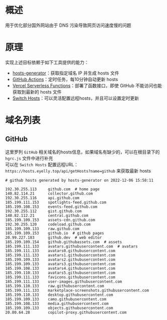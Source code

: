 
# 概述
用于优化部分国外网站由于 DNS 污染导致网页访问速度慢的问题
# 原理
实现上述目标依赖于如下工具提供的能力：
* [hosts-generator](https://github.com/eyelly-wu/hosts-generator)：获取指定域名 IP 并生成 hosts 文件
* [GitHub Actions](https://github.com/features/actions)：定时任务，每10分钟自动更新 hosts
* [Vercel Serverless Functions](https://vercel.com/docs/concepts/functions/serverless-functions)：部署了函数接口，即使 GitHub 不能访问也能获取到最新的 hosts 文件
* [Switch Hosts](https://swh.app/zh)：可以灵活配置远程hosts，并且可以设置定时更新

# 域名列表

## GitHub
这里罗列 `GitHub` 相关域名的hosts信息，如果域名有缺少的，可以在根目录下的 `hgrc.js` 文件中进行补充<br />可以在 `Switch Hosts` 配置远程URL：`https://hosts.eyelly.top/api/getHosts?name=github` 来获取最新 hosts
```text
# github hosts generated by hosts-generator on 2022-12-06 15:58:11

192.30.255.113     github.com  # home page
140.82.114.21      collector.github.com  
192.30.255.116     api.github.com  
185.199.111.153    spotlights-feed.github.com  
185.199.108.153    events-feed.github.com  
192.30.255.112     gist.github.com  
140.82.112.21      central.github.com  
185.199.109.153    assets-cdn.github.com  
192.30.255.120     codeload.github.com  
185.199.109.133    raw.github.com  
185.199.109.153    github.io  # github pages
20.99.227.183      github.dev  # web editor
185.199.109.154    github.githubassets.com  # assets
185.199.111.133    avatars.githubusercontent.com  # avatars
185.199.111.133    avatars0.githubusercontent.com  
185.199.111.133    avatars1.githubusercontent.com  
185.199.109.133    avatars2.githubusercontent.com  
185.199.109.133    avatars3.githubusercontent.com  
185.199.108.133    avatars4.githubusercontent.com  
185.199.110.133    avatars5.githubusercontent.com  
185.199.111.133    favicons.githubusercontent.com  
185.199.111.133    user-images.githubusercontent.com  
185.199.110.133    raw.githubusercontent.com  
185.199.111.133    marketplace-screenshots.githubusercontent.com  
185.199.110.133    desktop.githubusercontent.com  
185.199.109.133    camo.githubusercontent.com  
185.199.108.133    media.githubusercontent.com  
185.199.109.133    objects.githubusercontent.com  
20.80.64.28        copilot-proxy.githubusercontent.com  
```
